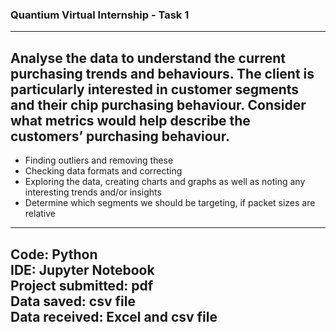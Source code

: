 ### Quantium Virtual Internship - Task 1
---------------------------------------------------------------------------------
Analyse the data to understand the current purchasing trends and behaviours. The client is particularly interested in customer segments and their chip purchasing behaviour. Consider what metrics would help describe the customers’ purchasing behaviour.
-----------------------------------------------------------------------
* Finding outliers and removing these
* Checking data formats and correcting
* Exploring the data, creating charts and graphs as well as noting any interesting trends and/or insights
* Determine which segments we should be targeting, if packet sizes are relative
-------------------------------------------------------------------------
Code: Python<br>
IDE: Jupyter Notebook<br>
Project submitted: pdf<br>
Data saved: csv file<br>
Data received: Excel and csv file
------------------------------------------------------------------------------------------------------
